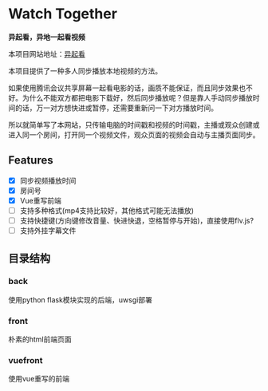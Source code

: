 # Watch Together

**异起看，异地一起看视频**

本项目网站地址：[异起看](http://video.huohuohuo.xyz/)

本项目提供了一种多人同步播放本地视频的方法。

如果使用腾讯会议共享屏幕一起看电影的话，画质不能保证，而且同步效果也不好。为什么不能双方都把电影下载好，然后同步播放呢？但是靠人手动同步播放时间的话，万一对方想快进或暂停，还需要重新问一下对方播放时间。

所以就简单写了本网站，只传输电脑的时间戳和视频的时间戳，主播或观众创建或进入同一个房间，打开同一个视频文件，观众页面的视频会自动与主播页面同步。

## Features

- [x] 同步视频播放时间
- [x] 房间号
- [x] Vue重写前端
- [ ] 支持多种格式(mp4支持比较好，其他格式可能无法播放)
- [ ] 支持快捷键(方向键修改音量、快进快退，空格暂停与开始)，直接使用flv.js?
- [ ] 支持外挂字幕文件

## 目录结构

### back

使用python flask模块实现的后端，uwsgi部署

### front

朴素的html前端页面

### vuefront

使用vue重写的前端
